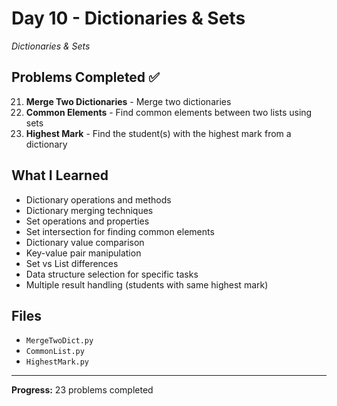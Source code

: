 # Day 10 - Dictionaries & Sets

*Dictionaries & Sets*

## Problems Completed ✅
21. **Merge Two Dictionaries** - Merge two dictionaries
22. **Common Elements** - Find common elements between two lists using sets
23. **Highest Mark** - Find the student(s) with the highest mark from a dictionary

## What I Learned
- Dictionary operations and methods
- Dictionary merging techniques
- Set operations and properties
- Set intersection for finding common elements
- Dictionary value comparison
- Key-value pair manipulation
- Set vs List differences
- Data structure selection for specific tasks
- Multiple result handling (students with same highest mark)

## Files
- `MergeTwoDict.py`
- `CommonList.py`
- `HighestMark.py`

---
**Progress:** 23 problems completed